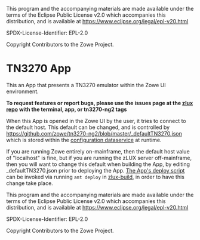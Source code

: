 This program and the accompanying materials are
made available under the terms of the Eclipse Public License v2.0 which accompanies
this distribution, and is available at https://www.eclipse.org/legal/epl-v20.html

SPDX-License-Identifier: EPL-2.0

Copyright Contributors to the Zowe Project.
# TN3270 App
This an App that presents a TN3270 emulator within the Zowe UI environment.

**To request features or report bugs, please use the issues page at the [zlux repo](https://github.com/zowe/zlux/issues) with the terminal, app, or tn3270-ng2 tags**

When this App is opened in the Zowe UI by the user, it tries to connect to the default host.
This default can be changed, and is controlled by https://github.com/zowe/tn3270-ng2/blob/master/_defaultTN3270.json which is stored within the [configuration dataservice](https://github.com/zowe/zlux/wiki/Configuration-Dataservice) at runtime.

If you are running Zowe entirely on-mainframe, then the default host value of "localhost" is fine, but if you are running the zLUX server off-mainframe, then you will want to change this default when building the App, by editing \_defaultTN3270.json prior to deploying the App. [The App's deploy script](https://github.com/zowe/tn3270-ng2/blob/master/build/build.xml) can be invoked via running `ant deploy` in [zlux-build](https://github.com/zowe/zlux-build), in order to have this change take place.


This program and the accompanying materials are
made available under the terms of the Eclipse Public License v2.0 which accompanies
this distribution, and is available at https://www.eclipse.org/legal/epl-v20.html

SPDX-License-Identifier: EPL-2.0

Copyright Contributors to the Zowe Project.
